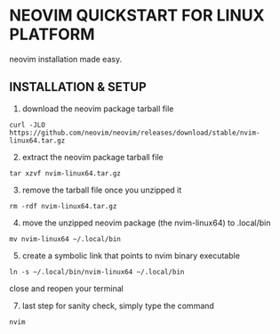 # NEOVIM QUICKSTART FOR LINUX PLATFORM
neovim installation made easy.

## INSTALLATION & SETUP

1. download the neovim package tarball file
```
curl -JLO https://github.com/neovim/neovim/releases/download/stable/nvim-linux64.tar.gz
```

2. extract the neovim package tarball file
```
tar xzvf nvim-linux64.tar.gz
```

3. remove the tarball file once you unzipped it
```
rm -rdf nvim-linux64.tar.gz
```

4. move the unzipped neovim package (the nvim-linux64) to .local/bin
```
mv nvim-linux64 ~/.local/bin
```

5. create a symbolic link that points to nvim binary executable
```
ln -s ~/.local/bin/nvim-linux64 ~/.local/bin
```
close and reopen your terminal

7. last step for sanity check, simply type the command
```
nvim
```
